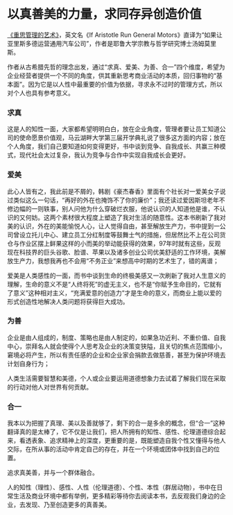 # 以真善美的力量，求同存异创造价值

[《重思管理的艺术》](https://book.douban.com/subject/1272924/)，英文名《If Aristotle Run General Motors》直译为“如果让亚里斯多德运营通用汽车公司”，作者是耶鲁大学宗教与哲学研究博士汤姆莫里斯。

作者从古希腊先哲的理念出发，通过“求真、爱美、为善、合一”四个维度，希望为企业经营者提供一个不同的角度，供其重新思考商业活动的本质，回归事物的“基本面”。因为它是以人性中最重要的价值为依据，寻求永不过时的管理方式，所以对个人也具有参考意义。

### 求真
这是人的知性一面，大家都希望明明白白，放在企业角度，管理者要让员工知道公司的使命愿景价值观，马云湖畔大学第三届开学典礼说了很多这方面的内容；放在个人角度，我们自己要知道如何变得更好，书中谈到竞争、自我成长、共赢三种模式，现代社会太过复杂，我认为竞争与合作中实现自我成长会更好。

### 爱美
此心人皆有之，我此前是不屑的，韩剧《豪杰春香》里面有个社长对一爱美女子说过类似这么一句话，“再好的外在也掩饰不了你的廉价”；我还读过爱因斯坦老年不修边幅的一则轶事，别人问他为什么穿破烂衣服，他说认识的人知道他是谁，不认识的又何妨。这两个素材很大程度上塑造了我对生活的随意性。这本书刷新了我对美的认识，外在的美能愉悦人心，让人觉得自由，甚至解放生产力，书中提到一公司曾设立托儿中心、建立员工分红制度等鼓舞士气的措施，但居然比不上在公司货仓与作业区摆上鲜果这样的小而美的举动能获得的效果，97年时就有这些，反观现在科技界的巨头谷歌、脸谱、苹果以及诸多创业公司优美舒适的工作环境，美解放生产力，我想我再也不会用“不务正业”来想高中时期的艺术生了，错的离谱；

爱美是人类感性的一面，而书中谈到生命的终极美感又一次刷新了我对人生意义的理解，生命的意义不是“人终将死”的虚无主义，也不是“你赋予生命目的，它就有了意义”这种相对主义，“充满爱意的创造力”才是生命的意义，而商业上能以爱的形式创造性地解决人类问题将获得巨大成功。

### 为善
企业是由人组成的，制度、策略也是由人制定的，如果急功近利、不重价值、自我中心，崇拜名人就会使得个人思考及企业的决策变狭隘，且关切的焦点范围缩小，窘境必将产生，所以有责任感的企业和企业家会捐款去做慈善，甚至为保护环境去计划自身行为；

人类生活需要智慧和美德，个人或企业要运用道德想象力去试着了解我们现在采取的行动对他人对世界有何贡献。

### 合一
我本以为把握了真理、美以及善就够了，剩下的合一是多余的概念，但“合一”这种翻译真的是太棒了，它不仅是让我们，把人所拥有的知性、感性、伦理道德综合起来，看透表象、追求精神上的深度，更重要的是，既能塑造自我个性又懂得与他人交际，在所从事的活动中肯定自己的存在，并在一个环境或团体中找到自己的位置。

追求真美善，并与一个群体融合。


人的知性（理性）、感性、人性（伦理道德）、个性、本性（群居动物），书中在日常生活及商业环境中都有举例，更多精彩等待你去阅读本书，去反观我们身边的企业，去发现、乃至创造更多的真善美。
